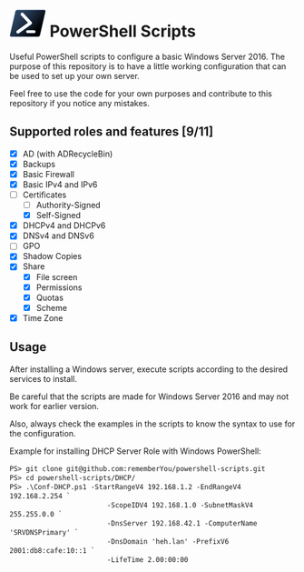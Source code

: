 # ![logo][] PowerShell Scripts

Useful PowerShell scripts to configure a basic Windows Server 2016. The purpose
of this repository is to have a little working configuration that can be used to
set up your own server.

Feel free to use the code for your own purposes and contribute to this repository if
you notice any mistakes.

[logo]: Assets/Powershell_black_64.png

## Supported roles and features [9/11]

- [x] AD (with ADRecycleBin)
- [x] Backups
- [x] Basic Firewall
- [x] Basic IPv4 and IPv6
- [ ] Certificates
    - [ ] Authority-Signed
    - [x] Self-Signed
- [x] DHCPv4 and DHCPv6
- [x] DNSv4 and DNSv6
- [ ] GPO
- [x] Shadow Copies
- [x] Share
    - [x] File screen
    - [x] Permissions
    - [x] Quotas
    - [x] Scheme
- [x] Time Zone

## Usage

After installing a Windows server, execute scripts according to the desired
services to install.

Be careful that the scripts are made for Windows Server 2016 and may not work
for earlier version.

Also, always check the examples in the scripts to know the syntax to use for the
configuration.

Example for installing DHCP Server Role with Windows PowerShell:

	PS> git clone git@github.com:rememberYou/powershell-scripts.git
	PS> cd powershell-scripts/DHCP/
	PS> .\Conf-DHCP.ps1 -StartRangeV4 192.168.1.2 -EndRangeV4 192.168.2.254 `
                            -ScopeIDV4 192.168.1.0 -SubnetMaskV4 255.255.0.0 `
                            -DnsServer 192.168.42.1 -ComputerName 'SRVDNSPrimary' `
                            -DnsDomain 'heh.lan' -PrefixV6 2001:db8:cafe:10::1 `
                            -LifeTime 2.00:00:00
